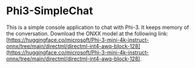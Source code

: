 # Phi3-SimpleChat
This is a simple console application to chat with Phi-3.
It keeps memory of the conversation.
Download the ONXX model at the following link:
[https://huggingface.co/microsoft/Phi-3-mini-4k-instruct-onnx/tree/main/directml/directml-int4-awq-block-128](https://huggingface.co/microsoft/Phi-3-mini-4k-instruct-onnx/tree/main/directml/directml-int4-awq-block-128).
